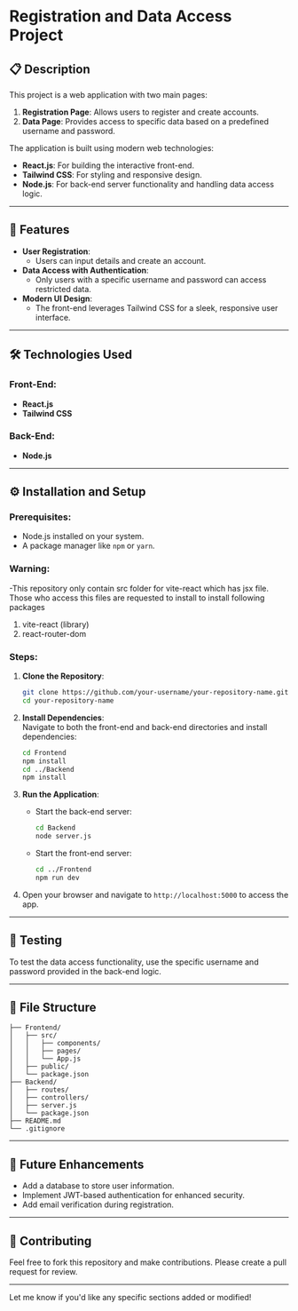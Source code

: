 
# Registration and Data Access Project  

## 📋 Description  
This project is a web application with two main pages:  
1. **Registration Page**: Allows users to register and create accounts.  
2. **Data Page**: Provides access to specific data based on a predefined username and password.  

The application is built using modern web technologies:  
- **React.js**: For building the interactive front-end.  
- **Tailwind CSS**: For styling and responsive design.  
- **Node.js**: For back-end server functionality and handling data access logic.  

---

## 🚀 Features  
- **User Registration**:  
  - Users can input details and create an account.  
- **Data Access with Authentication**:  
  - Only users with a specific username and password can access restricted data.  
- **Modern UI Design**:  
  - The front-end leverages Tailwind CSS for a sleek, responsive user interface.  

---

## 🛠️ Technologies Used  
### Front-End:  
- **React.js**  
- **Tailwind CSS**  

### Back-End:  
- **Node.js**  

---

## ⚙️ Installation and Setup  

### Prerequisites:  
- Node.js installed on your system.  
- A package manager like `npm` or `yarn`.

### Warning:
-This repository only contain src folder for vite-react which has jsx file. Those who access this files are requested to install to install following packages
1. vite-react (library)
2. react-router-dom

### Steps:  
1. **Clone the Repository**:  
   ```bash
   git clone https://github.com/your-username/your-repository-name.git
   cd your-repository-name
   ```  

2. **Install Dependencies**:  
   Navigate to both the front-end and back-end directories and install dependencies:  
   ```bash
   cd Frontend
   npm install
   cd ../Backend
   npm install
   ```  

3. **Run the Application**:  
   - Start the back-end server:  
     ```bash
     cd Backend
     node server.js
     ```  
   - Start the front-end server:  
     ```bash
     cd ../Frontend
     npm run dev
     ```  

4. Open your browser and navigate to `http://localhost:5000` to access the app.  

---

## 🧪 Testing  
To test the data access functionality, use the specific username and password provided in the back-end logic.  

---

## 📂 File Structure  
```
├── Frontend/  
│   ├── src/  
│   │   ├── components/  
│   │   ├── pages/  
│   │   └── App.js  
│   ├── public/  
│   └── package.json  
├── Backend/  
│   ├── routes/  
│   ├── controllers/  
│   ├── server.js  
│   └── package.json  
├── README.md  
└── .gitignore  
```  

---

## 🌟 Future Enhancements  
- Add a database to store user information.  
- Implement JWT-based authentication for enhanced security.  
- Add email verification during registration.  

---

## 🤝 Contributing  
Feel free to fork this repository and make contributions. Please create a pull request for review.  
  

---

Let me know if you'd like any specific sections added or modified!
